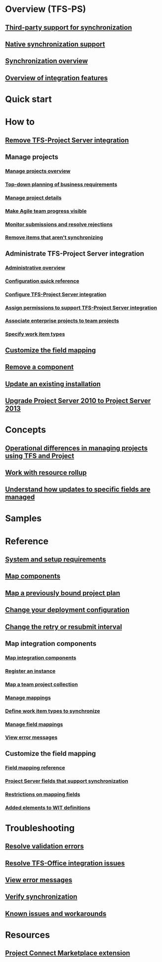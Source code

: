 
# Overview (TFS-PS) 
## [Third-party support for synchronization](../office/sync-ps-tfs.md)
## [Native synchronization support](synchronize-tfs-project-server.md)
## [Synchronization overview](synchronization-process-overview.md)
## [Overview of integration features](overview-tfs-project-server-integration.md)




# Quick start


# How to  

## [Remove TFS-Project Server integration](../office/remove-tfs-ps-integration.md)


## Manage projects
### [Manage projects overview](manage-projects.md)
### [Top-down planning of business requirements](top-down-plan-mapped-team-project.md)
### [Manage project details](manage-project-details.md)
### [Make Agile team progress visible](make-agile-team-progress-visible-to-the-pmo.md)
### [Monitor submissions and resolve rejections](monitor-submissions-resolve-rejections.md)
### [Remove items that aren't synchronizing](remove-items-not-synching.md)

## Administrate TFS-Project Server integration

### [Administrative overview](administrate-integration-tfs-project-server.md)
### [Configuration quick reference](configuration-quick-reference.md)
### [Configure TFS-Project Server integration](configure-tfs-project-server-integration.md)
### [Assign permissions to support TFS-Project Server integration](assign-permissions-support-tfs-project-server-integration.md)
### [Associate enterprise projects to team projects](manage-associations-enterprise-projects.md) 
### [Specify work item types](specify-wits-to-synchronize.md)
## [Customize the field mapping](customize-field-mapping-tfs-project-server.md)
## [Remove a component](remove-component-from-synchronization.md)
## [Update an existing installation](update-version-compatibility-requirements.md)
## [Upgrade Project Server 2010 to Project Server 2013](upgrade-ps-2010-to-ps-2013.md)



# Concepts
## [Operational differences in managing projects using TFS and Project](operational-differences.md)
## [Work with resource rollup](work-with-resource-rollup.md)
## [Understand how updates to specific fields are managed](understand-how-updates-to-specific-fields-managed.md)


# Samples


# Reference
## [System and setup requirements](system-and-setup-requirements.md)
## [Map components](map-project-server-components.md)
## [Map a previously bound project plan](map-project-plan-previously-bound.md)
## [Change your deployment configuration](change-deployment-configuration.md)
## [Change the retry or resubmit interval](change-synchronization-retry-or-resubmit-interval.md)
## Map integration components
### [Map integration components](map-integration-components.md)
### [Register an instance](register-pwa.md)
### [Map a team project collection](map-team-project-collection-to-pwa.md)
### [Manage mappings](manage-mappings-enterprise-project-team-project.md)
### [Define work item types to synchronize](define-work-item-types-available-synchronization.md)
### [Manage field mappings](manage-field-mappings.md)
### [View error messages](view-synch-error-messages.md)

## Customize the field mapping
### [Field mapping reference](field-mapping-xml-element-reference.md)
### [Project Server fields that support synchronization](project-server-fields-added-to-tfs.md)
### [Restrictions on mapping fields](restrictions-mapping-ps-fields.md)
### [Added elements to WIT definitions](xml-elements-added-to-wit-definition.md)


# Troubleshooting
## [Resolve validation errors](resolve-validation-errors.md)
## [Resolve TFS-Office integration issues](../office/tfs-office-integration-issues.md)
## [View error messages](view-synch-error-messages.md)
## [Verify synchronization](verify-synch-process.md)
## [Known issues and workarounds](known-issues-and-workarounds.md)

# Resources
## [Project Connect Marketplace extension](https://marketplace.visualstudio.com/items?itemName=TVT.TVT-PjO)   



